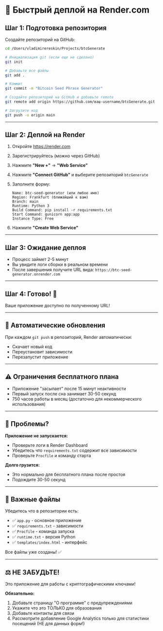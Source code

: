 # 🚀 Быстрый деплой на Render.com

## Шаг 1: Подготовка репозитория

Создайте репозиторий на GitHub:

```bash
cd /Users/vladimirereskin/Projects/btcGenerate

# Инициализация git (если еще не сделано)
git init

# Добавьте все файлы
git add .

# Коммит
git commit -m "Bitcoin Seed Phrase Generator"

# Создайте репозиторий на GitHub и добавьте remote
git remote add origin https://github.com/ваш-username/btcGenerate.git

# Загрузите код
git push -u origin main
```

---

## Шаг 2: Деплой на Render

1. Откройте https://render.com
2. Зарегистрируйтесь (можно через GitHub)
3. Нажмите **"New +"** → **"Web Service"**
4. Нажмите **"Connect GitHub"** и выберите репозиторий `btcGenerate`
5. Заполните форму:

   ```
   Name: btc-seed-generator (или любое имя)
   Region: Frankfurt (ближайший к вам)
   Branch: main
   Runtime: Python 3
   Build Command: pip install -r requirements.txt
   Start Command: gunicorn app:app
   Instance Type: Free
   ```

6. Нажмите **"Create Web Service"**

---

## Шаг 3: Ожидание деплоя

- Процесс займет 2-5 минут
- Вы увидите логи сборки в реальном времени
- После завершения получите URL вида: `https://btc-seed-generator.onrender.com`

---

## Шаг 4: Готово! 🎉

Ваше приложение доступно по полученному URL!

---

## 🔄 Автоматические обновления

При каждом `git push` в репозиторий, Render автоматически:
- Скачает новый код
- Переустановит зависимости
- Перезапустит приложение

---

## ⚠️ Ограничения бесплатного плана

- Приложение "засыпает" после 15 минут неактивности
- Первый запуск после сна занимает 30-50 секунд
- 750 часов работы в месяц (достаточно для некоммерческого использования)

---

## 🐛 Проблемы?

**Приложение не запускается:**
- Проверьте логи в Render Dashboard
- Убедитесь что `requirements.txt` содержит все зависимости
- Проверьте `Procfile` и команду старта

**Долго грузится:**
- Это нормально для бесплатного плана после простоя
- Подождите 30-50 секунд

---

## 📝 Важные файлы

Убедитесь что в репозитории есть:

- ✅ `app.py` - основное приложение
- ✅ `requirements.txt` - зависимости
- ✅ `Procfile` - команда запуска
- ✅ `runtime.txt` - версия Python
- ✅ `templates/index.html` - интерфейс

Все файлы уже созданы! ✅

---

## ⚖️ НЕ ЗАБУДЬТЕ!

Это приложение для работы с криптографическими ключами!

**Обязательно:**
1. Добавьте страницу "О программе" с предупреждениями
2. Укажите что это ТОЛЬКО для образования
3. Добавьте контакты для связи
4. Рассмотрите добавление Google Analytics только для статистики посещений (НЕ для данных форм!)

